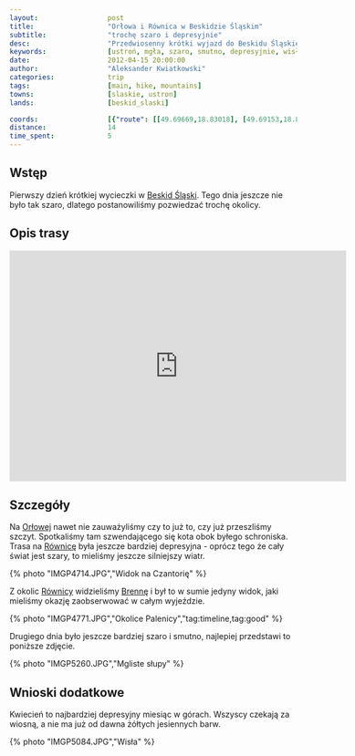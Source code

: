 ```yaml
---
layout:                 post
title:                  "Orłowa i Równica w Beskidzie Śląskim"
subtitle:               "trochę szaro i depresyjnie"
desc:                   "Przedwiosenny krótki wyjazd do Beskidu Śląskiego podczas mało optymistycznej pogody. Krótki spacer na Orłową i Równicę."
keywords:               [ustroń, mgła, szaro, smutno, depresyjnie, wisła]
date:                   2012-04-15 20:00:00
author:                 "Aleksander Kwiatkowski"
categories:             trip
tags:                   [main, hike, mountains]
towns:                  [slaskie, ustron]
lands:                  [beskid_slaski]

coords:                 [{"route": [[49.69669,18.83018], [49.69153,18.83769], [49.70008,18.86207], [49.69658,18.87889], [49.72089,18.86404], [49.71801,18.84559], [49.69742,18.83443]], "type": "hike"}, {"route": [[49.79264,18.78941], [49.76482,18.77361], [49.74474,18.74666], [49.74125,18.74846], [49.72810,18.80623], [49.71762,18.82013], [49.69669,18.83018]], "type": "train"}]
distance:               14
time_spent:             5
---
```


[wiki-beskid-slaski]:         https://pl.wikipedia.org/wiki/Beskid_%C5%9Al%C4%85ski
[wiki-orlowa]:                https://pl.wikipedia.org/wiki/Or%C5%82owa_(g%C3%B3ra)
[wiki-rownica]:               https://pl.wikipedia.org/wiki/R%C3%B3wnica
[wiki-brenna]:                https://pl.wikipedia.org/wiki/Brenna

Wstęp
-----

Pierwszy dzień krótkiej wycieczki w [Beskid Śląski][wiki-beskid-slaski]. Tego dnia jeszcze nie było tak szaro, dlatego postanowiliśmy
pozwiedzać trochę okolicy.

Opis trasy
----------

<iframe height='405' width='590' frameborder='0' allowtransparency='true' scrolling='no' src='https://www.strava.com/activities/167091224/embed/8fc719f1c22503f4d44a716ee2180234a3138cfe'></iframe>

Szczegóły
---------

Na [Orłowej][wiki-orlowa] nawet nie zauważyliśmy czy to już to, czy już przeszliśmy szczyt.
Spotkaliśmy tam szwendającego się kota
obok byłego schroniska. Trasa na [Równicę][wiki-rownica] była jeszcze bardziej depresyjna -
oprócz tego że cały świat jest szary, to mieliśmy jeszcze silniejszy wiatr.

{% photo "IMGP4714.JPG","Widok na Czantorię" %}

Z okolic [Równicy][wiki-rownica] widzieliśmy [Brennę][wiki-brenna]
i był to w sumie jedyny widok, jaki mieliśmy okazję zaobserwować w całym wyjeździe.

{% photo "IMGP4771.JPG","Okolice Palenicy","tag:timeline,tag:good" %}

Drugiego dnia było jeszcze bardziej szaro i smutno, najlepiej przedstawi to poniższe zdjęcie.

{% photo "IMGP5260.JPG","Mgliste słupy" %}


Wnioski dodatkowe
-----------------

Kwiecień to najbardziej depresyjny miesiąc w górach. Wszyscy czekają za wiosną,
a nie ma już od dawna żółtych jesiennych barw.

{% photo "IMGP5084.JPG","Wisła" %}
